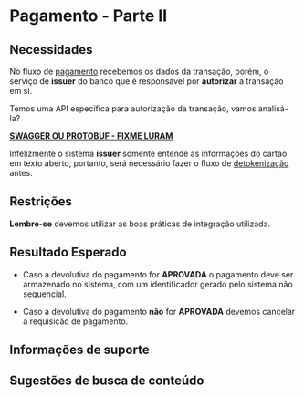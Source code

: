 # Pagamento - Parte II

## Necessidades

No fluxo de [pagamento](005-pagamento-parte-I.md) recebemos os dados da transação, porém, o serviço de **issuer** do 
banco que é responsável por **autorizar** a transação em si.
                                                  
Temos uma API específica para autorização da transação, vamos analisá-la?

**[SWAGGER OU PROTOBUF - FIXME LURAM]()**

Infelizmente o sistema **issuer** somente entende as informações do cartão em texto aberto, portanto, será necessário fazer 
o fluxo de [detokenização](../02-token/030-detokenizacao.md) antes.

## Restrições

**Lembre-se** devemos utilizar as boas práticas de integração utilizada.

## Resultado Esperado

- Caso a devolutiva do pagamento for **APROVADA** o pagamento deve ser armazenado no sistema, com um identificador gerado pelo sistema não sequencial.

- Caso a devolutiva do pagamento **não** for **APROVADA** devemos cancelar a requisição de pagamento.

## Informações de suporte

## Sugestões de busca de conteúdo